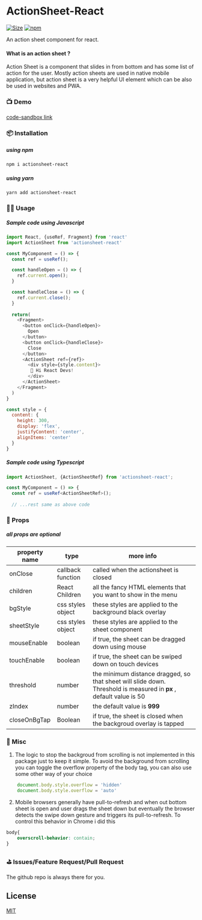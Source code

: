 # ActionSheet-React

[![Size](https://badgen.net/bundlephobia/minzip/actionsheet-react)](https://bundlephobia.com/result?p=actionsheet-react)
[![npm](https://badgen.net//npm/v/actionsheet-react)](https://bundlephobia.com/result?p=actionsheet-react)

An action sheet component for react.

#### What is an action sheet ?
Action Sheet is a component that slides in from bottom and has some list of action for the user. Mostly action sheets are used in native mobile application, but action sheet is a very helpful UI element which can be also be used in websites and PWA.

### 📺 Demo 

[code-sandbox link](https://codesandbox.io/s/actionsheet-react-2s5zf)

### 📦 Installation
##### using npm
```bash
npm i actionsheet-react
```
##### using yarn
```bash
yarn add actionsheet-react
```

### 👨‍💻 Usage

##### Sample code using Javascript


```javascript
import React, {useRef, Fragment} from 'react'
import ActionSheet from 'actionsheet-react'

const MyComponent = () => {
  const ref = useRef();

  const handleOpen = () => {
    ref.current.open();
  }

  const handleClose = () => {
    ref.current.close();
  }
  
  return(
    <Fragment>
      <button onClick={handleOpen}>
        Open
      </button>
      <button onClick={handleClose}>
        Close
      </button>
      <ActionSheet ref={ref}>
        <div style={style.content}>
         🙂 Hi React Devs!
        </div>
      </ActionSheet>
    </Fragment>
  )
}

const style = {
  content: {
    height: 300,
    display: 'flex',
    justifyContent: 'center',
    alignItems: 'center'
  }
}

```

##### Sample code using Typescript


```typescript
import ActionSheet, {ActionSheetRef} from 'actionsheet-react';

const MyComponent = () => {
  const ref = useRef<ActionSheetRef>();
  
  // ...rest same as above code

```

### 🌮 Props
 ##### all props are optional
| property name | type | more info |
| --- | --- | --- |
| onClose | callback function | called when the actionsheet is closed |
| children | React Children | all the fancy HTML elements that you want to show in the menu |
| bgStyle | css styles object | these styles are applied to the background black overlay|
|sheetStyle | css styles object | these styles are applied to the sheet component |
| mouseEnable | boolean | if true, the sheet can be dragged down using mouse |
| touchEnable | boolean | if true, the sheet can be swiped down on touch devices |
| threshold | number | the minimum distance dragged, so that sheet will slide down. Threshold is measured in **px** , default value is 50 |
| zIndex | number | the default value is **999** |
| closeOnBgTap | Boolean | if true, the sheet is closed when the backgroud overlay is tapped |

### 👾 Misc
1. The logic to stop the backgroud from scrolling is not implemented in this package just to keep it simple. To avoid the background from scrolling you can toggle the overflow property of the body tag, you can also use some other way of your choice

```javascript
    document.body.style.overflow = 'hidden'
    document.body.style.overflow = 'auto'
```

2. Mobile browsers generally have pull-to-refresh and when out bottom sheet is open and user drags the sheet down but eventually the browser detects the swipe down gesture and triggers its pull-to-refresh. To control this behavior in Chrome i did this

```css
body{
    overscroll-behavior: contain;
}
```

### ⛳ Issues/Feature Request/Pull Request
The github repo is always there for you.

## License
[MIT](https://choosealicense.com/licenses/mit/)